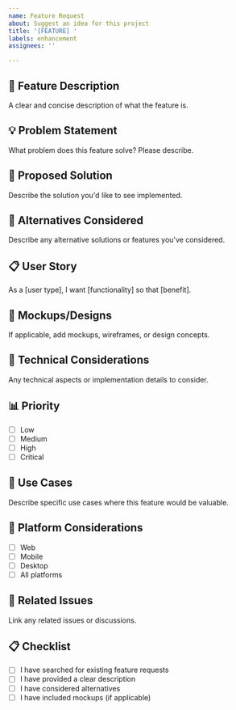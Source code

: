 ```yaml
---
name: Feature Request
about: Suggest an idea for this project
title: '[FEATURE] '
labels: enhancement
assignees: ''

---
```


## 🚀 Feature Description
A clear and concise description of what the feature is.

## 💡 Problem Statement
What problem does this feature solve? Please describe.

## 🎯 Proposed Solution
Describe the solution you'd like to see implemented.

## 🔄 Alternatives Considered
Describe any alternative solutions or features you've considered.

## 📋 User Story
As a [user type], I want [functionality] so that [benefit].

## 🎨 Mockups/Designs
If applicable, add mockups, wireframes, or design concepts.

## 🔧 Technical Considerations
Any technical aspects or implementation details to consider.

## 📊 Priority
- [ ] Low
- [ ] Medium
- [ ] High
- [ ] Critical

## 🎯 Use Cases
Describe specific use cases where this feature would be valuable.

## 📱 Platform Considerations
- [ ] Web
- [ ] Mobile
- [ ] Desktop
- [ ] All platforms

## 🔗 Related Issues
Link any related issues or discussions.

## 📋 Checklist
- [ ] I have searched for existing feature requests
- [ ] I have provided a clear description
- [ ] I have considered alternatives
- [ ] I have included mockups (if applicable)
